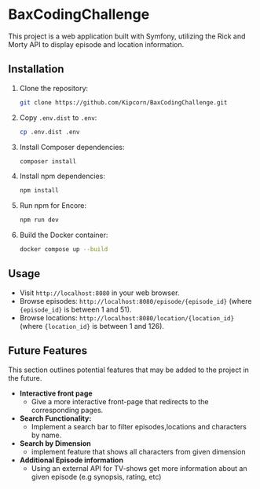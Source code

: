 # BaxCodingChallenge

This project is a web application built with Symfony, utilizing the Rick and Morty API to display episode and location information.
## Installation

1.  Clone the repository:

    ```bash
    git clone https://github.com/Kipcorn/BaxCodingChallenge.git
    ```

2.  Copy `.env.dist` to `.env`:

    ```bash
    cp .env.dist .env
    ```

3.  Install Composer dependencies:

    ```bash
    composer install
    ```

4.  Install npm dependencies:

    ```bash
    npm install
    ```

5.  Run npm for Encore:

    ```bash
    npm run dev
    ```

6.  Build the Docker container:

    ```bash
    docker compose up --build
    ```

## Usage

* Visit `http://localhost:8080` in your web browser.
* Browse episodes: `http://localhost:8080/episode/{episode_id}` (where `{episode_id}` is between 1 and 51).
* Browse locations: `http://localhost:8080/location/{location_id}` (where `{location_id}` is between 1 and 126).

## Future Features

This section outlines potential features that may be added to the project in the future.

* **Interactive front page**
    * Give a more interactive front-page that redirects to the corresponding pages.
* **Search Functionality:**
    * Implement a search bar to filter episodes,locations and characters by name.
* **Search by Dimension**
    * implement feature that shows all characters from given dimension
* **Additional Episode information**
    * Using an external API for TV-shows get more information about an given episode (e.g synopsis, rating, etc)




